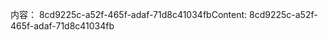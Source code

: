 <span data-ttu-id="55795-101">内容： 8cd9225c-a52f-465f-adaf-71d8c41034fb</span><span class="sxs-lookup"><span data-stu-id="55795-101">Content: 8cd9225c-a52f-465f-adaf-71d8c41034fb</span></span>